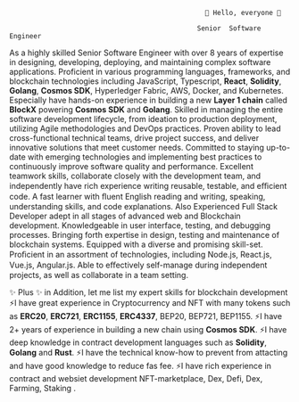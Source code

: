                                                      👋 Hello, everyone 👋

                                                   Senior  Software  Engineer

As a highly skilled Senior Software Engineer with over 8 years of expertise in designing, developing, deploying, and maintaining complex software applications. Proficient in various programming languages, frameworks, and blockchain technologies including JavaScript, Typescript, **React**, **Solidity**, **Golang**, **Cosmos SDK**, Hyperledger Fabric, AWS, Docker, and Kubernetes.
Especially have hands-on experience in building a new **Layer 1 chain** called **BlockX** powering **Cosmos SDK** and **Golang**.
Skilled in managing the entire software development lifecycle, from ideation to production deployment, utilizing Agile methodologies and DevOps practices. Proven ability to lead cross-functional technical teams, drive project success, and deliver innovative solutions that meet customer needs. Committed to staying up-to-date with emerging technologies and implementing best practices to continuously improve software quality and performance.
Excellent teamwork skills, collaborate closely with the development team, and independently have rich experience writing reusable, testable, and eﬃcient code. A fast learner with ﬂuent English reading and writing, speaking, understanding skills, and code explanations. Also Experienced Full Stack Developer adept in all stages of advanced web and Blockchain development. Knowledgeable in user interface, testing, and debugging processes.
Bringing forth expertise in design, testing and maintenance of blockchain systems. Equipped with a diverse and promising skill-set. Proﬁcient in an assortment of technologies, including Node.js, React.js, Vue.js, Angular.js. Able to eﬀectively self-manage during independent projects, as well as collaborate in a team setting.

✨ Plus ✨
in Addition, let me list my expert skills for blockchain development
⚡I have great experience in Cryptocurrency and NFT with many tokens such as **ERC20**, **ERC721**, **ERC1155**, **ERC4337**, BEP20, BEP721, BEP1155.
⚡I have 2+ years of experience in building a new chain using **Cosmos SDK**.
⚡I have deep knowledge in contract development languages such as **Solidity**, **Golang** and **Rust**.
⚡I have the technical know-how to prevent from attacting and have good knowledge to reduce fas fee.
⚡I have rich experience in contract and websiet development NFT-marketplace, Dex, Defi, Dex, Farming, Staking .

<!--
**SuperSmile0426/SuperSmile0426** is a ✨ _special_ ✨ repository because its `README.md` (this file) appears on your GitHub profile.

Here are some ideas to get you started:

- 🔭 I’m currently working on ...
- 🌱 I’m currently learning ...
- 👯 I’m looking to collaborate on ...
- 🤔 I’m looking for help with ...
- 💬 Ask me about ...
- 📫 How to reach me: ...
- 😄 Pronouns: ...
- ⚡ Fun fact: ...
-->
